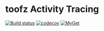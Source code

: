 # toofz Activity Tracing

[![Build status](https://ci.appveyor.com/api/projects/status/ndjkfngbcrmyoo5p/branch/master?svg=true)](https://ci.appveyor.com/project/leonard-thieu/toofz-activity-tracing/branch/master)
[![codecov](https://codecov.io/gh/leonard-thieu/toofz-activity-tracing/branch/master/graph/badge.svg)](https://codecov.io/gh/leonard-thieu/toofz-activity-tracing)
[![MyGet](https://img.shields.io/myget/toofz/v/toofz.ActivityTracing.svg)](https://www.myget.org/feed/toofz/package/nuget/toofz.ActivityTracing)